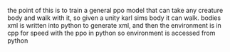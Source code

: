 the point of this is to train a general ppo model that can take any creature body and walk with it, so given a unity karl sims body it can walk. bodies xml is written into python to generate xml, and then the environment is in cpp for speed with the ppo in python so environment is accessed from python
